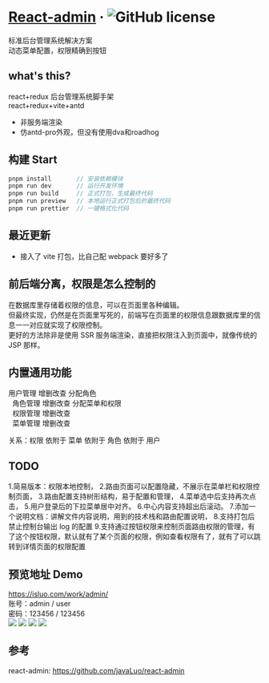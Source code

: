 # [React-admin](https://github.com/javaLuo/react-admin/) &middot; ![GitHub license](https://img.shields.io/badge/license-MIT-blue.svg)

标准后台管理系统解决方案<br/>
动态菜单配置，权限精确到按钮<br/>

## what's this?

react+redux 后台管理系统脚手架<br/>
react+redux+vite+antd

<ul>
 <li>非服务端渲染</li>
 <li>仿antd-pro外观，但没有使用dva和roadhog</li>
</ul>

## 构建 Start

```javascript
pnpm install       // 安装依赖模块
pnpm run dev       // 运行开发环境
pnpm run build     // 正式打包，生成最终代码
pnpm run preview   // 本地运行正式打包后的最终代码
pnpm run prettier  // 一键格式化代码
```

## 最近更新

-   接入了 vite 打包，比自己配 webpack 要好多了

## 前后端分离，权限是怎么控制的

在数据库里存储着权限的信息，可以在页面里各种编辑。<br/>
但最终实现，仍然是在页面里写死的，前端写在页面里的权限信息跟数据库里的信息一一对应就实现了权限控制。<br/>
更好的方法除非是使用 SSR 服务端渲染，直接把权限注入到页面中，就像传统的 JSP 那样。

## 内置通用功能

用户管理 增删改查 分配角色<br/>
  角色管理 增删改查 分配菜单和权限<br/>
  权限管理 增删改查<br/>
  菜单管理 增删改查<br/>

关系：权限 依附于 菜单 依附于 角色 依附于 用户

## TODO

1.简易版本：权限本地控制， 2.路由页面可以配置隐藏，不展示在菜单栏和权限控制页面， 3.路由配置支持树形结构，易于配置和管理， 4.菜单选中后支持再次点击， 5.用户登录后的下拉菜单居中对齐。 6.中心内容支持超出后滚动。 7.添加一个说明文档：讲解文件内容说明，用到的技术栈和路由配置说明， 8.支持打包后禁止控制台输出 log 的配置 9.支持通过按钮权限来控制页面路由权限的管理，有了这个按钮权限，默认就有了某个页面的权限，例如查看权限有了，就有了可以跳转到详情页面的权限配置

## 预览地址 Demo

https://isluo.com/work/admin/ <br/>
账号：admin / user<br/>
密码：123456 / 123456  
![](https://jsd.cdn.zzko.cn/gh/1024huijia/FileHub@main/root/zetyun/1704370797374image.png)
![](https://jsd.cdn.zzko.cn/gh/1024huijia/FileHub@main/root/zetyun/1704370858319image.png)
![](https://jsd.cdn.zzko.cn/gh/1024huijia/FileHub@main/root/zetyun/1704370896499image.png)
![](https://jsd.cdn.zzko.cn/gh/1024huijia/FileHub@main/root/zetyun/1704370915264image.png)

## 参考

react-admin: https://github.com/javaLuo/react-admin <br/>
